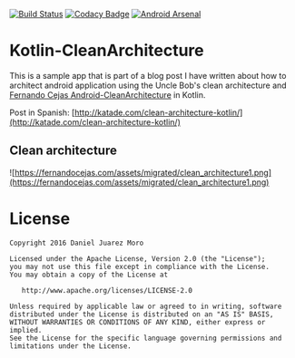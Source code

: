 [![Build Status](https://travis-ci.org/djuarez/Kotlin-CleanArchitecture.svg?branch=master)](https://travis-ci.org/djuarez/Kotlin-CleanArchitecture)
[![Codacy Badge](https://api.codacy.com/project/badge/Grade/a79e8d4ae95f4333ab329b8e76fbb66c)](https://www.codacy.com/app/MaratIskhakov/Kotlin-CleanArchitecture?utm_source=github.com&amp;utm_medium=referral&amp;utm_content=MaratIskhakov/Kotlin-CleanArchitecture&amp;utm_campaign=Badge_Grade)
[![Android Arsenal](https://img.shields.io/badge/Android%20Arsenal-Kotlin--CleanArchitecture-green.svg?style=true)](https://android-arsenal.com/details/3/3814)
# Kotlin-CleanArchitecture

This is a sample app that is part of a blog post I have written about how to architect android application using the Uncle Bob's clean architecture and [Fernando Cejas Android-CleanArchitecture](https://github.com/android10/Android-CleanArchitecture) in Kotlin.


Post in Spanish: [http://katade.com/clean-architecture-kotlin/](http://katade.com/clean-architecture-kotlin/)

Clean architecture
-----------------
![https://fernandocejas.com/assets/migrated/clean_architecture1.png](https://fernandocejas.com/assets/migrated/clean_architecture1.png)


License
=======

    Copyright 2016 Daniel Juarez Moro

    Licensed under the Apache License, Version 2.0 (the "License");
    you may not use this file except in compliance with the License.
    You may obtain a copy of the License at

       http://www.apache.org/licenses/LICENSE-2.0

    Unless required by applicable law or agreed to in writing, software
    distributed under the License is distributed on an "AS IS" BASIS,
    WITHOUT WARRANTIES OR CONDITIONS OF ANY KIND, either express or implied.
    See the License for the specific language governing permissions and
    limitations under the License.

